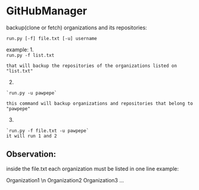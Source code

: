# GitHubManager

backup(clone or fetch) organizations and its repositories:

`run.py [-f] file.txt [-u] username` 

example: 
  1.  
    `run.py -f list.txt` 

    that will backup the repositories of the organizations listed on "list.txt"
  2. 
    `run.py -u pawpepe` 

    this command will backup organizations and repositories that belong to "pawpepe" 

  3.
    `run.py -f file.txt -u pawpepe` 
    it will run 1 and 2 
    
## Observation:
  inside the file.txt each organization must be listed in one line 
  example:
  
  Organization1 \n
  Organization2 
  Organization3 
  ...
  
  
